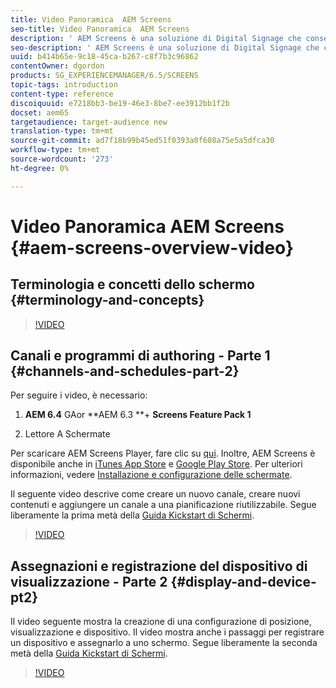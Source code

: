 ```yaml
---
title: Video Panoramica  AEM Screens
seo-title: Video Panoramica  AEM Screens
description: ' AEM Screens è una soluzione di Digital Signage che consente ai professionisti del marketing di pubblicare esperienze digitali dinamiche e interattive per diversi tipi di schermi. I video seguenti illustrano le diverse aree di un progetto AEM Screens , oltre a fornire dettagli sui passaggi necessari per creare contenuti per i canali e pubblicarli su un lettore Screens.'
seo-description: ' AEM Screens è una soluzione di Digital Signage che consente ai professionisti del marketing di pubblicare esperienze digitali dinamiche e interattive per diversi tipi di schermi. I video seguenti illustrano le diverse aree di un progetto AEM Screens , oltre ai dettagli relativi ai passaggi per creare contenuti per canali e pubblicare contenuti per un lettore di schermi.'
uuid: b414b65e-9c18-45ca-b267-c8f7b3c96862
contentOwner: dgordon
products: SG_EXPERIENCEMANAGER/6.5/SCREENS
topic-tags: introduction
content-type: reference
discoiquuid: e7218bb3-be19-46e3-8be7-ee3912bb1f2b
docset: aem65
targetaudience: target-audience new
translation-type: tm+mt
source-git-commit: ad7f18b99b45ed51f0393a0f608a75e5a5dfca30
workflow-type: tm+mt
source-wordcount: '273'
ht-degree: 0%

---
```



# Video Panoramica  AEM Screens {#aem-screens-overview-video}

## Terminologia e concetti dello schermo {#terminology-and-concepts}

>[!VIDEO](https://video.tv.adobe.com/v/21353?quality=9)


## Canali e programmi di authoring - Parte 1 {#channels-and-schedules-part-2}

Per seguire i video, è necessario:

1. **AEM 6.4** GAor **AEM 6.3 **+  **Screens Feature Pack 1**

1. Lettore A Schermate

Per scaricare  AEM Screens Player, fare clic su [qui](https://download.macromedia.com/screens/). Inoltre,  AEM Screens è disponibile anche in [iTunes App Store](https://itunes.apple.com/us/app/aem-screens/id1169641856?mt=8) e [Google Play Store](https://play.google.com/store/apps/details?id=com.adobe.aem.screens.player&amp;hl=en). Per ulteriori informazioni, vedere [Installazione e configurazione delle schermate](https://helpx.adobe.com/experience-manager/6-4/help/sites-deploying/configuring-screens-introduction.html).

Il seguente video descrive come creare un nuovo canale, creare nuovi contenuti e aggiungere un canale a una pianificazione riutilizzabile. Segue liberamente la prima metà della [Guida Kickstart di Schermi](kickstart-for-aem-screens.md).

>[!VIDEO](https://video.tv.adobe.com/v/21387?quality=9)

## Assegnazioni e registrazione del dispositivo di visualizzazione - Parte 2 {#display-and-device-pt2}

Il video seguente mostra la creazione di una configurazione di posizione, visualizzazione e dispositivo. Il video mostra anche i passaggi per registrare un dispositivo e assegnarlo a uno schermo. Segue liberamente la seconda metà della [Guida Kickstart di Schermi](kickstart-for-aem-screens.md).

>[!VIDEO](https://video.tv.adobe.com/v/21411?quality=9)

